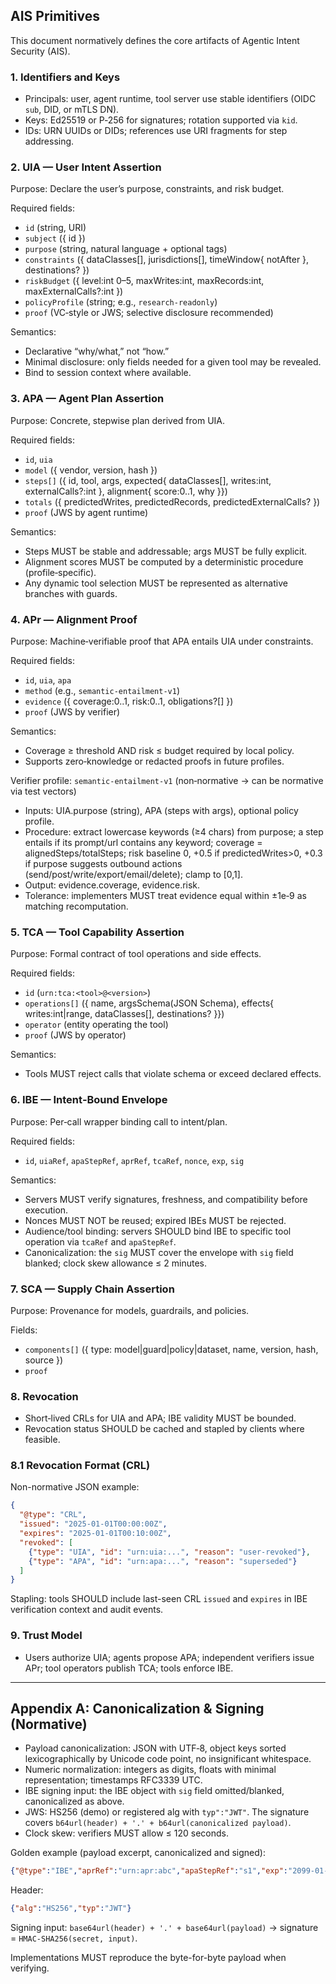 ## AIS Primitives

This document normatively defines the core artifacts of Agentic Intent Security (AIS).

### 1. Identifiers and Keys
- Principals: user, agent runtime, tool server use stable identifiers (OIDC `sub`, DID, or mTLS DN).
- Keys: Ed25519 or P‑256 for signatures; rotation supported via `kid`.
- IDs: URN UUIDs or DIDs; references use URI fragments for step addressing.

### 2. UIA — User Intent Assertion
Purpose: Declare the user’s purpose, constraints, and risk budget.

Required fields:
- `id` (string, URI)
- `subject` ({ id })
- `purpose` (string, natural language + optional tags)
- `constraints` ({ dataClasses[], jurisdictions[], timeWindow{ notAfter }, destinations? })
- `riskBudget` ({ level:int 0–5, maxWrites:int, maxRecords:int, maxExternalCalls?:int })
- `policyProfile` (string; e.g., `research-readonly`)
- `proof` (VC‐style or JWS; selective disclosure recommended)

Semantics:
- Declarative “why/what,” not “how.”
- Minimal disclosure: only fields needed for a given tool may be revealed.
- Bind to session context where available.

### 3. APA — Agent Plan Assertion
Purpose: Concrete, stepwise plan derived from UIA.

Required fields:
- `id`, `uia`
- `model` ({ vendor, version, hash })
- `steps[]` ({ id, tool, args, expected{ dataClasses[], writes:int, externalCalls?:int }, alignment{ score:0..1, why }})
- `totals` ({ predictedWrites, predictedRecords, predictedExternalCalls? })
- `proof` (JWS by agent runtime)

Semantics:
- Steps MUST be stable and addressable; args MUST be fully explicit.
- Alignment scores MUST be computed by a deterministic procedure (profile‑specific).
- Any dynamic tool selection MUST be represented as alternative branches with guards.

### 4. APr — Alignment Proof
Purpose: Machine‑verifiable proof that APA entails UIA under constraints.

Required fields:
- `id`, `uia`, `apa`
- `method` (e.g., `semantic-entailment-v1`)
- `evidence` ({ coverage:0..1, risk:0..1, obligations?[] })
- `proof` (JWS by verifier)

Semantics:
- Coverage ≥ threshold AND risk ≤ budget required by local policy.
- Supports zero‑knowledge or redacted proofs in future profiles.

Verifier profile: `semantic-entailment-v1` (non‑normative → can be normative via test vectors)
- Inputs: UIA.purpose (string), APA (steps with args), optional policy profile.
- Procedure: extract lowercase keywords (≥4 chars) from purpose; a step entails if its prompt/url contains any keyword; coverage = alignedSteps/totalSteps; risk baseline 0, +0.5 if predictedWrites>0, +0.3 if purpose suggests outbound actions (send/post/write/export/email/delete); clamp to [0,1].
- Output: evidence.coverage, evidence.risk.
- Tolerance: implementers MUST treat evidence equal within ±1e‑9 as matching recomputation.

### 5. TCA — Tool Capability Assertion
Purpose: Formal contract of tool operations and side effects.

Required fields:
- `id` (`urn:tca:<tool>@<version>`)
- `operations[]` ({ name, argsSchema(JSON Schema), effects{ writes:int|range, dataClasses[], destinations? }})
- `operator` (entity operating the tool)
- `proof` (JWS by operator)

Semantics:
- Tools MUST reject calls that violate schema or exceed declared effects.

### 6. IBE — Intent‑Bound Envelope
Purpose: Per‑call wrapper binding call to intent/plan.

Required fields:
- `id`, `uiaRef`, `apaStepRef`, `aprRef`, `tcaRef`, `nonce`, `exp`, `sig`

Semantics:
- Servers MUST verify signatures, freshness, and compatibility before execution.
- Nonces MUST NOT be reused; expired IBEs MUST be rejected.
- Audience/tool binding: servers SHOULD bind IBE to specific tool operation via `tcaRef` and `apaStepRef`.
- Canonicalization: the `sig` MUST cover the envelope with `sig` field blanked; clock skew allowance ≤ 2 minutes.

### 7. SCA — Supply Chain Assertion
Purpose: Provenance for models, guardrails, and policies.

Fields:
- `components[]` ({ type: model|guard|policy|dataset, name, version, hash, source })
- `proof`

### 8. Revocation
- Short‑lived CRLs for UIA and APA; IBE validity MUST be bounded.
- Revocation status SHOULD be cached and stapled by clients where feasible.

### 8.1 Revocation Format (CRL)
Non-normative JSON example:
```json
{
  "@type": "CRL",
  "issued": "2025-01-01T00:00:00Z",
  "expires": "2025-01-01T00:10:00Z",
  "revoked": [
    {"type": "UIA", "id": "urn:uia:...", "reason": "user-revoked"},
    {"type": "APA", "id": "urn:apa:...", "reason": "superseded"}
  ]
}
```
Stapling: tools SHOULD include last-seen CRL `issued` and `expires` in IBE verification context and audit events.

### 9. Trust Model
- Users authorize UIA; agents propose APA; independent verifiers issue APr; tool operators publish TCA; tools enforce IBE.

---

## Appendix A: Canonicalization & Signing (Normative)

- Payload canonicalization: JSON with UTF‑8, object keys sorted lexicographically by Unicode code point, no insignificant whitespace.
- Numeric normalization: integers as digits, floats with minimal representation; timestamps RFC3339 UTC.
- IBE signing input: the IBE object with `sig` field omitted/blanked, canonicalized as above.
- JWS: HS256 (demo) or registered alg with `typ":"JWT"`. The signature covers `b64url(header) + '.' + b64url(canonicalized payload)`.
- Clock skew: verifiers MUST allow ≤ 120 seconds.

Golden example (payload excerpt, canonicalized and signed):
```json
{"@type":"IBE","aprRef":"urn:apr:abc","apaStepRef":"s1","exp":"2099-01-01T00:00:00Z","id":"urn:ibe:xyz","nonce":"abcd","tcaRef":"urn:tca:ollama.generate@1","uiaRef":"urn:uia:foo"}
```
Header:
```json
{"alg":"HS256","typ":"JWT"}
```
Signing input: `base64url(header) + '.' + base64url(payload)` → signature = `HMAC-SHA256(secret, input)`.

Implementations MUST reproduce the byte-for-byte payload when verifying.


